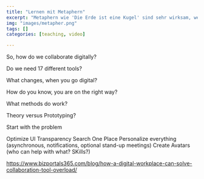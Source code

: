 ```yaml
---
title: "Lernen mit Metaphern"
excerpt: "Metaphern wie 'Die Erde ist eine Kugel' sind sehr wirksam, wenn es darum geht ein neues Konzept einzuführen. Gleichzeitig birgt Metaphorik eine gewisse Gefahr."
img: "images/metapher.png"
tags: []
categories: [teaching, video]

---
```


So, how do we collaborate digitally?

Do we need 17 different tools?

What changes, when you go digital?

How do you know, you are on the right way?

What methods do work?

Theory versus Prototyping?

Start with the problem

Optimize UI
Transparency
Search
One Place
Personalize everything (asynchronous, notifications, optional stand-up meetings)
Create Avatars (who can help with what? SKills?)


https://www.bizportals365.com/blog/how-a-digital-workplace-can-solve-collaboration-tool-overload/
